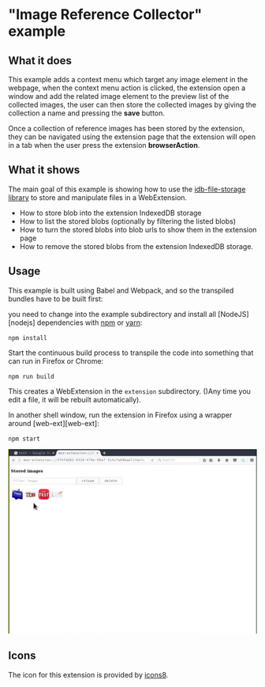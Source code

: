 # "Image Reference Collector" example

## What it does

This example adds a context menu which target any image element in the webpage,
when the context menu action is clicked, the extension open a window and add
the related image element to the preview list of the collected images,
the user can then store the collected images by giving the collection a name
and pressing the **save** button.

Once a collection of reference images has been stored by the extension, they
can be navigated using the extension page that the extension will open in a tab
when the user press the extension **browserAction**.

## What it shows

The main goal of this example is showing how to use the [idb-file-storage library](https://www.npmjs.com/package/idb-file-storage) to store and manipulate files in a WebExtension.

* How to store blob into the extension IndexedDB storage
* How to list the stored blobs (optionally by filtering the listed blobs)
* How to turn the stored blobs into blob urls to show them in the extension page
* How to remove the stored blobs from the extension IndexedDB storage.

## Usage

This example is built using Babel and Webpack, and so the transpiled bundles have to
be built first:

you need to change into the example subdirectory and install all
[NodeJS][nodejs] dependencies with [npm](http://npmjs.com/) or
[yarn](https://yarnpkg.com/):

    npm install

Start the continuous build process to transpile the code into something that
can run in Firefox or Chrome:

    npm run build

This creates a WebExtension in the `extension` subdirectory.
()Any time you edit a file, it will be rebuilt automatically).

In another shell window, run the extension in Firefox using a wrapper
around [web-ext][web-ext]:

    npm start

[![entension demo screencast](screenshots/screenshot.png "extension demo screencast")](https://youtu.be/t6aVqMMe2Rc)

## Icons

The icon for this extension is provided by [icons8](https://icons8.com/).
